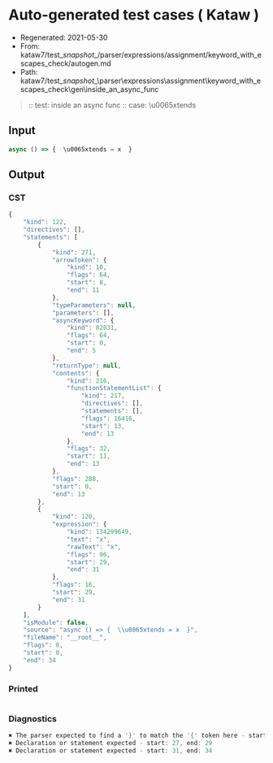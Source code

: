 # Auto-generated test cases ( Kataw )
- Regenerated: 2021-05-30
- From: kataw7/test\__snapshot__/parser/expressions/assignment/keyword_with_escapes_check/autogen.md
- Path: kataw7/test\__snapshot__\parser\expressions\assignment\keyword_with_escapes_check\gen\inside_an_async_func
> :: test: inside an async func
> :: case: \u0065xtends
## Input

`````js
async () => {  \u0065xtends = x  }
`````
## Output

### CST

```javascript
{
    "kind": 122,
    "directives": [],
    "statements": [
        {
            "kind": 271,
            "arrowToken": {
                "kind": 10,
                "flags": 64,
                "start": 8,
                "end": 11
            },
            "typeParameters": null,
            "parameters": [],
            "asyncKeyword": {
                "kind": 82031,
                "flags": 64,
                "start": 0,
                "end": 5
            },
            "returnType": null,
            "contents": {
                "kind": 216,
                "functionStatementList": {
                    "kind": 217,
                    "directives": [],
                    "statements": [],
                    "flags": 16416,
                    "start": 13,
                    "end": 13
                },
                "flags": 32,
                "start": 11,
                "end": 13
            },
            "flags": 288,
            "start": 0,
            "end": 13
        },
        {
            "kind": 120,
            "expression": {
                "kind": 134299649,
                "text": "x",
                "rawText": "x",
                "flags": 96,
                "start": 29,
                "end": 31
            },
            "flags": 16,
            "start": 29,
            "end": 31
        }
    ],
    "isModule": false,
    "source": "async () => {  \\u0065xtends = x  }",
    "fileName": "__root__",
    "flags": 0,
    "start": 0,
    "end": 34
}
```

### Printed

```javascript

```

### Diagnostics

```javascript
✖ The parser expected to find a '}' to match the '{' token here - start: 13, end: 27
✖ Declaration or statement expected - start: 27, end: 29
✖ Declaration or statement expected - start: 31, end: 34

```

